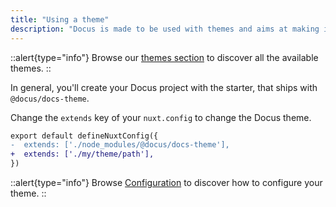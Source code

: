 ```yaml
---
title: "Using a theme" 
description: "Docus is made to be used with themes and aims at making it both easy to use and customize."
---
```


::alert{type="info"}
Browse our [themes section](/packages/docs-theme/features) to discover all the available themes.
::

In general, you'll create your Docus project with the starter, that ships with `@docus/docs-theme`.

Change the `extends` key of your `nuxt.config` to change the Docus theme.

```diff
export default defineNuxtConfig({
-  extends: ['./node_modules/@docus/docs-theme'],
+  extends: ['./my/theme/path'],
})
```

::alert{type="info"}
Browse [Configuration](/guide/theming/configuration) to discover how to configure your theme.
::
